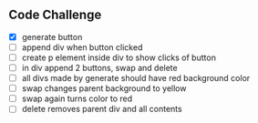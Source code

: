 ## Code Challenge
- [x] generate button
- [ ] append div when button clicked
- [ ] create p element inside div to show clicks of button
- [ ] in div append 2 buttons, swap and delete
- [ ] all divs made by generate should have red background color
- [ ] swap changes parent background to yellow
- [ ] swap again turns color to red
- [ ] delete removes parent div and all contents

